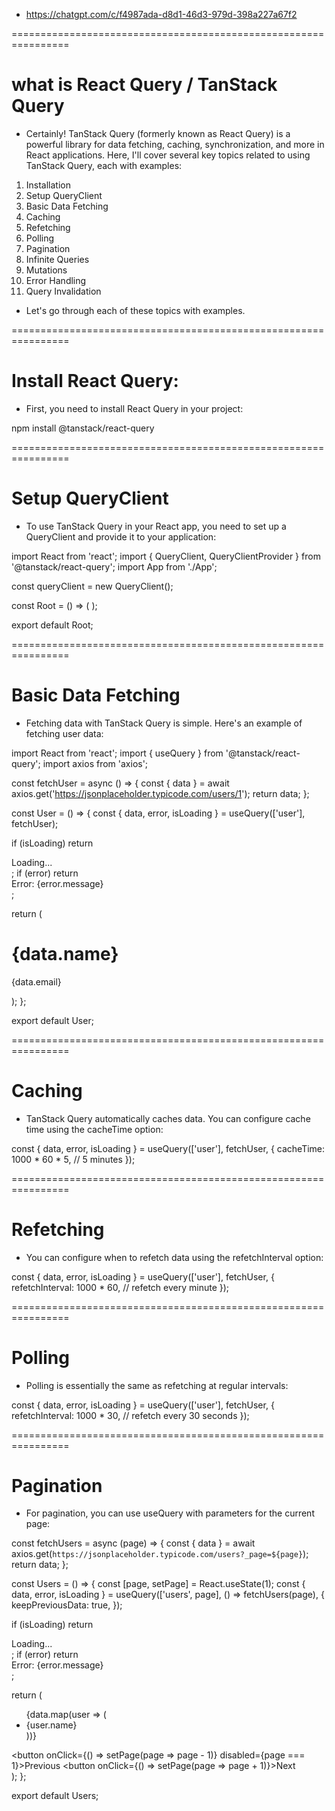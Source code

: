 
- https://chatgpt.com/c/f4987ada-d8d1-46d3-979d-398a227a67f2 

================================================================

# what is React Query / TanStack Query
- Certainly! TanStack Query (formerly known as React Query) is a powerful library for data fetching, caching, synchronization, and more in React applications. Here, I'll cover several key topics related to using TanStack Query, each with examples:
1. Installation
2. Setup QueryClient
3. Basic Data Fetching
4. Caching
5. Refetching
6. Polling
7. Pagination
8. Infinite Queries
9. Mutations
10. Error Handling
11. Query Invalidation
- Let's go through each of these topics with examples.

================================================================

# Install React Query:
- First, you need to install React Query in your project:

npm install @tanstack/react-query


================================================================

# Setup QueryClient
- To use TanStack Query in your React app, you need to set up a QueryClient and provide it to your application:

import React from 'react';
import { QueryClient, QueryClientProvider } from '@tanstack/react-query';
import App from './App';

const queryClient = new QueryClient();

const Root = () => (
  <QueryClientProvider client={queryClient}>
    <App />
  </QueryClientProvider>
);

export default Root;

================================================================

# Basic Data Fetching
- Fetching data with TanStack Query is simple. Here's an example of fetching user data:

import React from 'react';
import { useQuery } from '@tanstack/react-query';
import axios from 'axios';

const fetchUser = async () => {
  const { data } = await axios.get('https://jsonplaceholder.typicode.com/users/1');
  return data;
};

const User = () => {
  const { data, error, isLoading } = useQuery(['user'], fetchUser);

  if (isLoading) return <div>Loading...</div>;
  if (error) return <div>Error: {error.message}</div>;

  return (
    <div>
      <h1>{data.name}</h1>
      <p>{data.email}</p>
    </div>
  );
};

export default User;

================================================================

# Caching
- TanStack Query automatically caches data. You can configure cache time using the cacheTime option:

const { data, error, isLoading } = useQuery(['user'], fetchUser, {
  cacheTime: 1000 * 60 * 5, // 5 minutes
});

================================================================

# Refetching
- You can configure when to refetch data using the refetchInterval option:

const { data, error, isLoading } = useQuery(['user'], fetchUser, {
  refetchInterval: 1000 * 60, // refetch every minute
});

================================================================

# Polling
- Polling is essentially the same as refetching at regular intervals:

const { data, error, isLoading } = useQuery(['user'], fetchUser, {
  refetchInterval: 1000 * 30, // refetch every 30 seconds
});

================================================================

# Pagination
- For pagination, you can use useQuery with parameters for the current page:

const fetchUsers = async (page) => {
  const { data } = await axios.get(`https://jsonplaceholder.typicode.com/users?_page=${page}`);
  return data;
};

const Users = () => {
  const [page, setPage] = React.useState(1);
  const { data, error, isLoading } = useQuery(['users', page], () => fetchUsers(page), {
    keepPreviousData: true,
  });

  if (isLoading) return <div>Loading...</div>;
  if (error) return <div>Error: {error.message}</div>;

  return (
    <div>
      <ul>
        {data.map(user => (
          <li key={user.id}>{user.name}</li>
        ))}
      </ul>
      <button onClick={() => setPage(page => page - 1)} disabled={page === 1}>Previous</button>
      <button onClick={() => setPage(page => page + 1)}>Next</button>
    </div>
  );
};

export default Users;